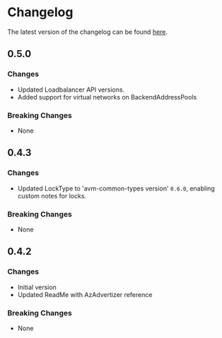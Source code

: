 # Changelog

The latest version of the changelog can be found [here](https://github.com/Azure/bicep-registry-modules/blob/main/avm/res/network/load-balancer/CHANGELOG.md).

## 0.5.0

### Changes

- Updated Loadbalancer API versions.
- Added support for virtual networks on BackendAddressPools

### Breaking Changes

- None

## 0.4.3

### Changes

- Updated LockType to 'avm-common-types version' `0.6.0`, enabling custom notes for locks.

### Breaking Changes

- None

## 0.4.2

### Changes

- Initial version
- Updated ReadMe with AzAdvertizer reference

### Breaking Changes

- None

